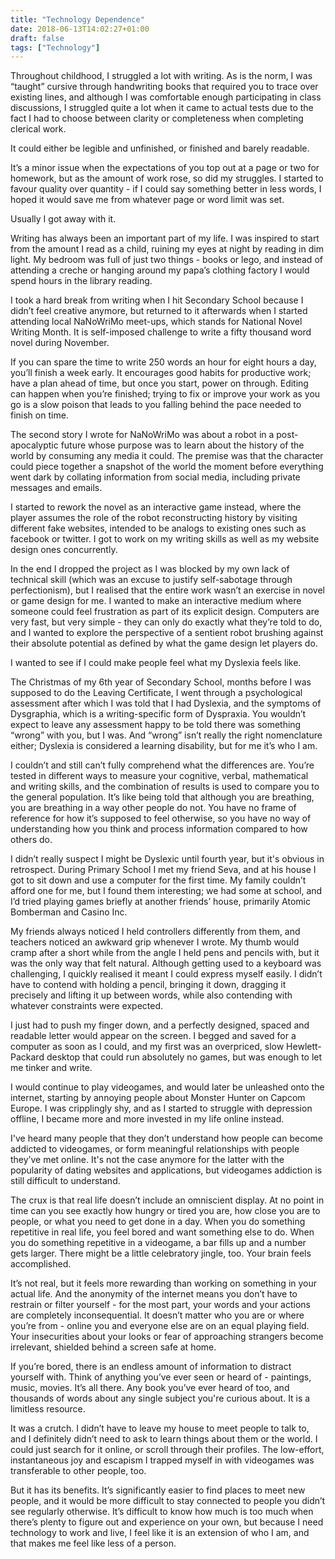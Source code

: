 ```yaml
---
title: "Technology Dependence"
date: 2018-06-13T14:02:27+01:00
draft: false
tags: ["Technology"]
---
```


Throughout childhood, I struggled a lot with writing. As is the norm, I was “taught” cursive through handwriting books that required you to trace over existing lines, and  although I was comfortable enough participating in class discussions, I struggled quite a lot when it came to actual tests due to the fact I had to choose between clarity or completeness when completing clerical work.

It could either be legible and unfinished, or finished and barely readable.

It’s a minor issue when the expectations of you top out at a page or two for homework, but as the amount of work rose, so did my struggles. I started to favour quality over quantity - if I could say something better in less words, I hoped it would save me from whatever page or word limit was set.

Usually I got away with it.

Writing has always been an important part of my life. I was inspired to start from the amount I read as a child, ruining my eyes at night by reading in dim light. My bedroom was full of just two things - books or lego, and instead of attending a creche or hanging around my papa’s clothing factory I would spend hours in the library reading.

I took a hard break from writing when I hit Secondary School because I didn’t feel creative anymore, but returned to it afterwards when I started attending local NaNoWriMo meet-ups, which stands for National Novel Writing Month. It is self-imposed challenge to write a fifty thousand word novel during November.

If you can spare the time to write 250 words an hour for eight hours a day, you’ll finish a week early.  It encourages good habits for productive work; have a plan ahead of time, but once you start, power on through. Editing can happen when you’re finished; trying to fix or improve your work as you go is a slow poison that leads to you falling behind the pace needed to finish on time.

The second story I wrote for NaNoWriMo was about a robot in a post-apocalyptic future whose purpose was to learn about the history of the world by consuming any media it could. The premise was that the character could piece together a snapshot of the world the moment before everything went dark by collating information from social media, including private messages and emails.

I started to rework the novel as an interactive game instead, where the player assumes the role of the robot reconstructing history by visiting different fake websites, intended to be analogs to existing ones such as facebook or twitter. I got to work on my writing skills as well as my website design ones concurrently.

In the end I dropped the project as I was blocked by my own lack of technical skill (which was an excuse to justify self-sabotage through perfectionism), but I realised that the entire work wasn’t an exercise in novel or game design for me. I wanted to make an interactive medium where someone could feel frustration as part of its explicit design. Computers are very fast, but very simple - they can only do exactly what they’re told to do, and I wanted to explore the perspective of a sentient robot brushing against their absolute potential as defined by what the game design let players do.

I wanted to see if I could make people feel what my Dyslexia feels like.

The Christmas of my 6th year of Secondary School, months before I was supposed to do the Leaving Certificate, I went through a psychological assessment after which I was told that I had Dyslexia, and the symptoms of Dysgraphia, which is a writing-specific form of Dyspraxia. You wouldn’t expect to leave any assessment happy to be told there was something “wrong” with you, but I was. And “wrong” isn’t really the right nomenclature either; Dyslexia is considered a learning disability, but for me it’s who I am.

I couldn’t and still can’t fully comprehend what the differences are. You’re tested in different ways to measure your cognitive, verbal, mathematical and writing skills, and the combination of results is used to compare you to the general population. It’s like being told that although you are breathing, you are breathing in a way other people do not. You have no frame of reference for how it’s supposed to feel otherwise, so you have no way of understanding how you think and process information compared to how others do.

I didn’t really suspect I might be Dyslexic until fourth year, but it's obvious in retrospect. During Primary School I met my friend Seva, and at his house I got to sit down and use a computer for the first time. My family couldn’t afford one for me, but I found them interesting; we had some at school, and I’d tried playing games briefly at another friends’ house, primarily Atomic Bomberman and Casino Inc.

My friends always noticed I held controllers differently from them, and teachers noticed an awkward grip whenever I wrote. My thumb would cramp after a short while from the angle I held pens and pencils with, but it was the only way that felt natural. Although getting used to a keyboard was challenging, I quickly realised it meant I could express myself easily. I didn’t have to contend with holding a pencil, bringing it down, dragging it precisely and lifting it up between words, while also contending with whatever constraints were expected.

I just had to push my finger down, and a perfectly designed, spaced and readable letter would appear on the screen. I begged and saved for a computer as soon as I could, and my first was an overpriced, slow Hewlett-Packard desktop that could run absolutely no games, but was enough to let me tinker and write.

I would continue to play videogames, and would later be unleashed onto the internet, starting by annoying people about Monster Hunter on Capcom Europe. I was cripplingly shy, and as I started to struggle with depression offline, I became more and more invested in my life online instead.

I've heard many people that they don’t understand how people can become addicted to videogames, or form meaningful relationships with people they’ve met online. It's not the case anymore for the latter with the popularity of dating websites and applications, but videogames addiction is still difficult to understand.

The crux is that real life doesn’t include an omniscient display. At no point in time can you see exactly how hungry or tired you are, how close you are to people, or what you need to get done in a day.  When you do something repetitive in real life, you feel bored and want something else to do. When you do something repetitive in a videogame, a bar fills up and a number gets larger. There might be a little celebratory jingle, too. Your brain feels accomplished.

It’s not real, but it feels more rewarding than working on something in your actual life. And the anonymity of the internet means you don’t have to restrain or filter yourself - for the most part, your words and your actions are completely inconsequential. It doesn’t matter who you are or where you’re from - online you and everyone else are on an equal playing field. Your insecurities about your looks or fear of approaching strangers become irrelevant, shielded behind a screen safe at home.

If you’re bored, there is an endless amount of information to distract yourself with. Think of anything you’ve ever seen or heard of - paintings, music, movies. It’s all there. Any book you’ve ever heard of too, and thousands of words about any single subject you're curious about. It is a limitless resource.

It was a crutch. I didn’t have to leave my house to meet people to talk to, and I definitely didn’t need to ask to learn things about them or the world. I could just search for it online, or scroll through their profiles. The low-effort, instantaneous joy and escapism I trapped myself in with videogames was transferable to other people, too.

But it has its benefits. It’s significantly easier to find places to meet new people, and it would be more difficult to stay connected to people you didn’t see regularly otherwise. It’s difficult to know how much is too much when there’s plenty to figure out and experience on your own, but because I need technology to work and live, I feel like it is an extension of who I am, and that makes me feel like less of a person.